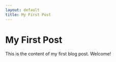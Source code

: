 ```yaml
---
layout: default
title: My First Post
---
```


# My First Post

This is the content of my first blog post. Welcome!
